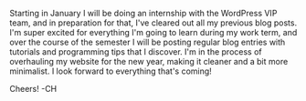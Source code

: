 Starting in January I will be doing an internship with the WordPress VIP team, and in preparation for that, I've cleared out all my previous blog posts. I'm super excited for everything I'm going to learn during my work term, and over the course of the semester I will be posting regular blog entries with tutorials and programming tips that I discover. I'm in the process of overhauling my website for the new year, making it cleaner and a bit more minimalist. I look forward to everything that's coming!

Cheers!
-CH